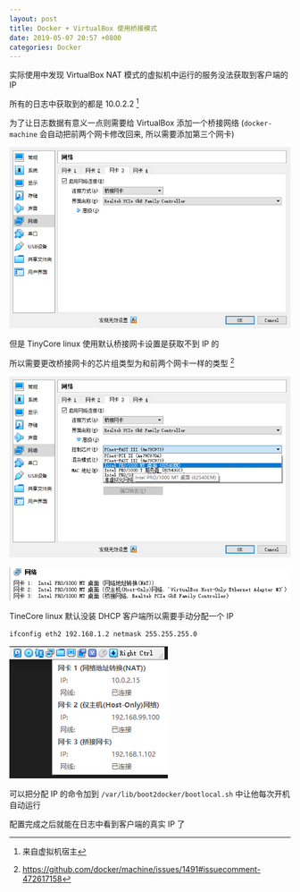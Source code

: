 ```yaml
---
layout: post
title: Docker + VirtualBox 使用桥接模式
date: 2019-05-07 20:57 +0800
categories: Docker
---
```


实际使用中发现 VirtualBox NAT 模式的虚拟机中运行的服务没法获取到客户端的 IP

所有的日志中获取到的都是 10.0.2.2 [^1]

为了让日志数据有意义一点则需要给 VirtualBox 添加一个桥接网络 (`docker-machine` 会自动把前两个网卡修改回来, 所以需要添加第三个网卡)

![在 VirtualBox GUI 中添加第三个网卡](/images/VirtualBox_2019-05-07_21-06-55.png)

但是 TinyCore linux 使用默认桥接网卡设置是获取不到 IP 的

所以需要更改桥接网卡的芯片组类型为和前两个网卡一样的类型 [^2]

![修改网卡芯片组类型](/images/VirtualBox_2019-05-07_21-21-07.png)

![修改后的类型](/images/VirtualBox_2019-05-07_21-22-30.png)

TineCore linux 默认没装 DHCP 客户端所以需要手动分配一个 IP

```bash
ifconfig eth2 192.168.1.2 netmask 255.255.255.0
```

![分配好的 IP](/images/Code_2019-05-07_21-34-49.png)

可以把分配 IP 的命令加到 `/var/lib/boot2docker/bootlocal.sh` 中让他每次开机自动运行

配置完成之后就能在日志中看到客户端的真实 IP 了

[^1]: 来自虚拟机宿主
[^2]: <https://github.com/docker/machine/issues/1491#issuecomment-472617158>
